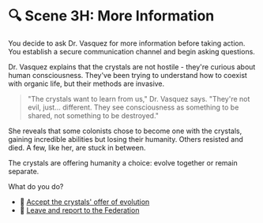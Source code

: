 # 🔍 Scene 3H: More Information

You decide to ask Dr. Vasquez for more information before taking action. You establish a secure communication channel and begin asking questions.

Dr. Vasquez explains that the crystals are not hostile - they're curious about human consciousness. They've been trying to understand how to coexist with organic life, but their methods are invasive.

> "The crystals want to learn from us," Dr. Vasquez says. "They're not evil, just... different. They see consciousness as something to be shared, not something to be destroyed."

She reveals that some colonists chose to become one with the crystals, gaining incredible abilities but losing their humanity. Others resisted and died. A few, like her, are stuck in between.

The crystals are offering humanity a choice: evolve together or remain separate.

What do you do?

- 🤝 [Accept the crystals' offer of evolution](./ending7.md)
- 🚀 [Leave and report to the Federation](./ending5.md)

